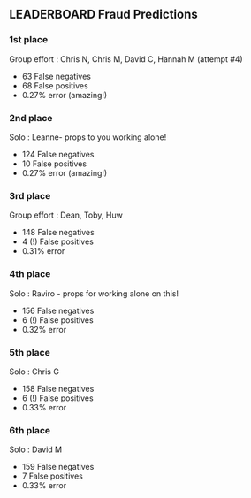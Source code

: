## LEADERBOARD Fraud Predictions 

### 1st place
Group effort : Chris N, Chris M, David C, Hannah M (attempt #4)
- 63 False negatives
- 68 False positives
- 0.27% error (amazing!)
  
### 2nd place
Solo : Leanne- props to you working alone! 
- 124 False negatives
- 10 False positives
- 0.27% error (amazing!) 

### 3rd place
Group effort : Dean, Toby, Huw 
- 148 False negatives
- 4 (!) False positives
- 0.31% error 

### 4th place 
Solo : Raviro - props for working alone on this!
- 156 False negatives
- 6 (!) False positives 
- 0.32% error 

### 5th place
Solo : Chris G 
- 158 False negatives
- 6 (!) False positives
- 0.33% error 

### 6th place
Solo : David M
- 159 False negatives
- 7 False positives
- 0.33% error 
